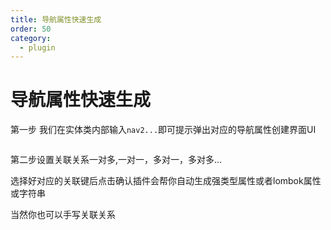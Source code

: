 ```yaml
---
title: 导航属性快速生成
order: 50
category:
  - plugin
---
```


# 导航属性快速生成
第一步 我们在实体类内部输入`nav2...`即可提示弹出对应的导航属性创建界面UI

<img :src="$withBase('/images/navigate2.jpg')">


第二步设置关联关系一对多,一对一，多对一，多对多...
<img :src="$withBase('/images/navigate-ui.jpg')">

选择好对应的关联键后点击确认插件会帮你自动生成强类型属性或者lombok属性或字符串

当然你也可以手写关联关系
